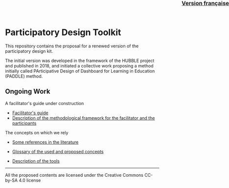 # Participatory Design Toolkit 
<div style="position:absolute; right:0px; top: 0 ; font-size: large;">
<strong><a href='./..'>Version française</a></strong>
</div>

This repository contains the proposal for a renewed version of the participatory design kit.

The initial version was developed in the framework of the HUBBLE project and published in 2018, and initiated a collective work proposing a method initially called PArticipative Design of Dashboard for Learning in Education (PADDLE) method.

## Ongoing Work

A facilitator's guide under construction
* [Facilitator's guide](guideAnimateur/indexGA.html)
* [Description of the methodological framework for the facilitator and the participants](guideAnimateur/cadreMethodo.html)

The concepts on which we rely
* [Some references in the literature](presentation/)
* [Glossary of the used and proposed concepts](presentation/glossaire.md)

 * [Description of the tools](outil/outils.md)

<hr/>
All the proposed contents are licensed under the Creative Commons CC-by-SA 4.0 license

